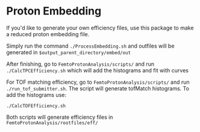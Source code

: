 # Proton Embedding #
If you'd like to generate your own efficiency files, use this package to make a reduced 
proton embedding file.

Simply run the command `./ProcessEmbedding.sh` and outfiles will be generated in 
`$output_parent_directory/embed/out`

After finishing, go to `FemtoProtonAnalysis/scripts/` and run `./CalcTPCEfficiency.sh` 
which will add the histograms and fit with curves

For TOF matching efficiency, go to `FemtoProtonAnalysis/scripts/` and run `./run_tof_submitter.sh`.
The script will generate tofMatch histograms. To add the histograms use:

`./CalcTOFEfficiency.sh`

Both scripts will generate efficiency files in `FemtoProtonAnalysis/rootfiles/eff/`